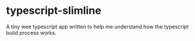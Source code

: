 # typescript-slimline
A tiny wee typescript app written to help me understand how the typescript build process works.
